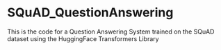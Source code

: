# SQuAD_QuestionAnswering
This is the code for a Question Answering System trained on the SQuAD dataset using the HuggingFace Transformers Library
